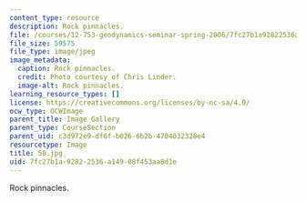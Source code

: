 ```yaml
---
content_type: resource
description: Rock pinnacles.
file: /courses/12-753-geodynamics-seminar-spring-2006/7fc27b1a92822536a14908f453aa8d1e_50.jpg
file_size: 59575
file_type: image/jpeg
image_metadata:
  caption: Rock pinnacles.
  credit: Photo courtesy of Chris Linder.
  image-alt: Rock pinnacles.
learning_resource_types: []
license: https://creativecommons.org/licenses/by-nc-sa/4.0/
ocw_type: OCWImage
parent_title: Image Gallery
parent_type: CourseSection
parent_uid: c3d972e9-df6f-b026-6b2b-4704032328e4
resourcetype: Image
title: 50.jpg
uid: 7fc27b1a-9282-2536-a149-08f453aa8d1e
---
```

Rock pinnacles.